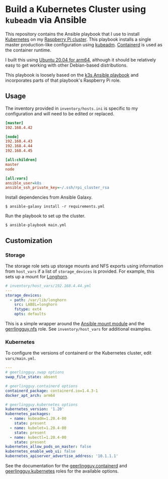 # Build a Kubernetes Cluster using `kubeadm` via Ansible

This repository contains the Ansible playbook that I use to install [Kubernetes](https://kubernetes.io) on my [Raspberry Pi cluster](https://heathharrelson.github.io/posts/raspberry-pi-cluster-kubeadm/). This playbook installs a single master production-like configuration using [kubeadm](https://kubernetes.io/docs/setup/production-environment/tools/kubeadm/create-cluster-kubeadm/). [Containerd](https://containerd.io) is used as the container runtime.

I built this using [Ubuntu 20.04 for arm64](https://ubuntu.com/download/raspberry-pi), although it should be relatively easy to get working with other Debian-based distributions.

This playbook is loosely based on the [k3s Ansible playbook](https://github.com/k3s-io/k3s-ansible) and incorporates parts of that playbook's Raspberry Pi role.

## Usage

The inventory provided in `inventory/hosts.ini` is specific to my configuration and will need to be edited or replaced.

```ini
[master]
192.168.4.42

[node]
192.168.4.43
192.168.4.44
192.168.4.45

[all:children]
master
node

[all:vars]
ansible_user=k8s
ansible_ssh_private_key=~/.ssh/rpi_cluster_rsa
```

Install dependencies from Ansible Galaxy.

```
$ ansible-galaxy install -r requirements.yml
```

Run the playbook to set up the cluster.

```
$ ansible-playbook main.yml
```

## Customization

### Storage

The storage role sets up storage mounts and NFS exports using information from `host_vars` if a list of `storage_devices` is provided. For example, this sets up a mount for [Longhorn](https://longhorn.io/).

```yaml
# inventory/host_vars/192.168.4.44.yml
---
storage_devices:
  - path: /var/lib/longhorn
    src: LABEL=longhorn
    fstype: ext4
    opts: defaults
```

This is a simple wrapper around the [Ansible mount module](https://docs.ansible.com/ansible/latest/collections/ansible/posix/mount_module.html) and the [gerrlingguy.nfs](https://github.com/geerlingguy/ansible-role-nfs) role. See `inventory/host_vars` for additional examples.

### Kubernetes

To configure the versions of containerd or the Kubernetes cluster, edit `vars/main.yml`.

```yaml
---
# geerlingguy.swap options
swap_file_state: absent

# geerlingguy.containerd options
containerd_package: containerd.io=1.4.3-1
docker_apt_arch: arm64

# geerlingguy.kubernetes options
kubernetes_version: '1.20'
kubernetes_packages:
  - name: kubeadm=1.20.4-00
    state: present
  - name: kubelet=1.20.4-00
    state: present
  - name: kubectl=1.20.4-00
    state: present
kubernetes_allow_pods_on_master: false
kubernetes_enable_web_ui: false
kubernetes_apiserver_advertise_address: '10.1.1.1'
```

See the documentation for the [geerlingguy.containerd](https://github.com/geerlingguy/ansible-role-containerd) and [geerlingguy.kubernetes](https://github.com/geerlingguy/ansible-role-kubernetes) roles for the available options.
